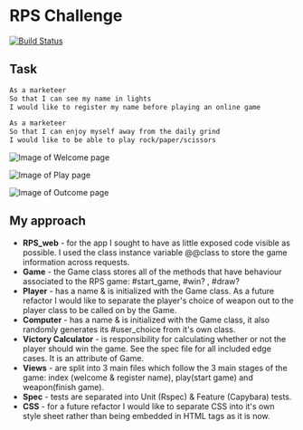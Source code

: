 # RPS Challenge

[![Build Status](https://travis-ci.org/charlottebrf/rps-challenge.svg?branch=master)](https://travis-ci.org/charlottebrf/rps-challenge)

Task
----

```sh
As a marketeer
So that I can see my name in lights
I would like to register my name before playing an online game

As a marketeer
So that I can enjoy myself away from the daily grind
I would like to be able to play rock/paper/scissors
```

![Image of Welcome page](file:///Users/charlottefereday/Downloads/welcome.webp)

![Image of Play page](file:///Users/charlottefereday/Downloads/play.webp)

![Image of Outcome page](file:///Users/charlottefereday/Downloads/winner.webp)

My approach
----

- **RPS_web** - for the app I sought to have as little exposed code visible as possible. I used the class instance variable @@class to store the game information across requests.
- **Game** - the Game class stores all of the methods that have behaviour associated to the RPS game: #start_game, #win? , #draw?
- **Player** - has a name & is initialized with the Game class. As a future refactor I would like to separate the player's choice of weapon out to the player class to be called on by the Game.
- **Computer** - has a name & is initialized with the Game class, it also randomly generates its #user_choice from it's own class.
- **Victory Calculator** - is responsibility for calculating whether or not the player should win the game. See the spec file for all included edge cases. It is an attribute of Game.
- **Views** - are split into 3 main files which follow the 3 main stages of the game: index (welcome & register name), play(start game) and weapon(finish game).
- **Spec** - tests are separated into Unit (Rspec) & Feature (Capybara) tests.
- **CSS** - for a future refactor I would like to separate CSS into it's own style sheet rather than being embedded in HTML tags as it is now.
